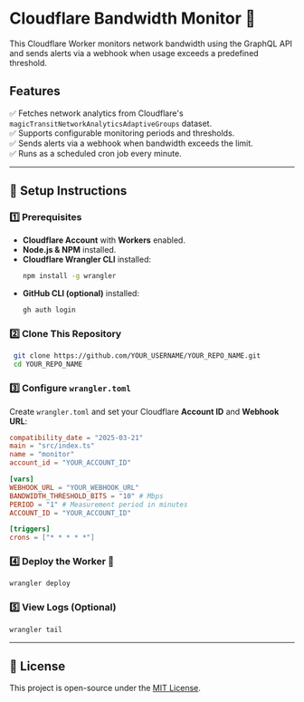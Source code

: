 # Cloudflare Bandwidth Monitor 🚀

This Cloudflare Worker monitors network bandwidth using the GraphQL API and sends alerts via a webhook when usage exceeds a predefined threshold.

## Features
✅ Fetches network analytics from Cloudflare's `magicTransitNetworkAnalyticsAdaptiveGroups` dataset.  
✅ Supports configurable monitoring periods and thresholds.  
✅ Sends alerts via a webhook when bandwidth exceeds the limit.  
✅ Runs as a scheduled cron job every minute.

---
## 📌 Setup Instructions

### 1️⃣ Prerequisites
- **Cloudflare Account** with **Workers** enabled.
- **Node.js & NPM** installed.
- **Cloudflare Wrangler CLI** installed:
  ```sh
  npm install -g wrangler
  ```
- **GitHub CLI (optional)** installed:
  ```sh
  gh auth login
  ```

### 2️⃣ Clone This Repository
```sh
 git clone https://github.com/YOUR_USERNAME/YOUR_REPO_NAME.git
 cd YOUR_REPO_NAME
```

### 3️⃣ Configure `wrangler.toml`
Create `wrangler.toml` and set your Cloudflare **Account ID** and **Webhook URL**:
```toml
compatibility_date = "2025-03-21"
main = "src/index.ts"
name = "monitor"
account_id = "YOUR_ACCOUNT_ID"

[vars]
WEBHOOK_URL = "YOUR_WEBHOOK_URL"
BANDWIDTH_THRESHOLD_BITS = "10" # Mbps
PERIOD = "1" # Measurement period in minutes
ACCOUNT_ID = "YOUR_ACCOUNT_ID"

[triggers]
crons = ["* * * * *"]
```

### 4️⃣ Deploy the Worker 🚀
```sh
wrangler deploy
```

### 5️⃣ View Logs (Optional)
```sh
wrangler tail
```

---
## 📜 License
This project is open-source under the [MIT License](LICENSE).

